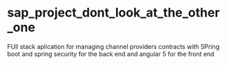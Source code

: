 # sap_project_dont_look_at_the_other_one

FUll stack aplication for managing channel providers contracts with SPring boot and spring security for the back end and angular 5 for the front end
